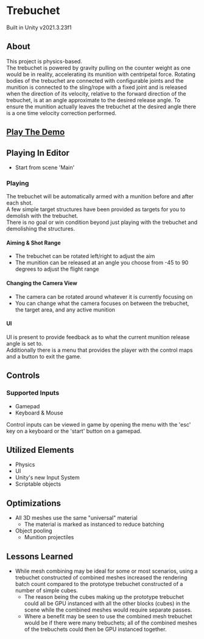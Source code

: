 # Trebuchet

Built in Unity v2021.3.23f1

## About

This project is physics-based.\
The trebuchet is powered by gravity pulling on the counter weight as one would be in reality, accelerating its munition with centripetal force. Rotating bodies of the trebuchet are connected with configurable joints and the munition is connected to the sling/rope with a fixed joint and is released when the direction of its velocity, relative to the forward direction of the trebuchet, is at an angle approximate to the desired release angle. To ensure the munition actually leaves the trebuchet at the desired angle there is a one time velocity correction performed.

## [Play The Demo](https://erikrdavis.github.io/Portfolio/Unity3D/Demos/Trebuchet/)

## Playing In Editor

-   Start from scene 'Main'

### <b>Playing</b>

The trebuchet will be automatically armed with a munition before and after each shot.\
A few simple target structures have been provided as targets for you to demolish with the trebuchet.\
There is no goal or win condition beyond just playing with the trebuchet and demolishing the structures.

#### <b>Aiming & Shot Range</b>

-   The trebuchet can be rotated left/right to adjust the aim
-   The munition can be released at an angle you choose from -45 to 90 degrees to adjust the flight range

#### <b>Changing the Camera View</b>

-   The camera can be rotated around whatever it is currently focusing on
-   You can change what the camera focuses on between the trebuchet, the target area, and any active munition

#### <b>UI</b>

UI is present to provide feedback as to what the current munition release angle is set to.\
Additionally there is a menu that provides the player with the control maps and a button to exit the game.

## Controls

### Supported Inputs

-   Gamepad
-   Keyboard & Mouse

Control inputs can be viewed in game by opening the menu with the 'esc' key on a keyboard or the 'start' button on a gamepad.

## Utilized Elements

-   Physics
-   UI
-   Unity's new Input System
-   Scriptable objects

## Optimizations

-   All 3D meshes use the same "universal" material
    -   The material is marked as instanced to reduce batching
-   Object pooling
    -   Munition projectiles

## Lessons Learned

-   While mesh combining may be ideal for some or most scenarios, using a trebuchet constructed of combined meshes increased the rendering batch count compared to the prototype trebuchet constructed of a number of simple cubes.
    -   The reason being the cubes making up the prototype trebuchet could all be GPU instanced with all the other blocks (cubes) in the scene while the combined meshes would require separate passes.
    -   Where a benefit may be seen to use the combined mesh trebuchet would be if there were many trebuchets; all of the combined meshes of the trebuchets could then be GPU instanced together.
